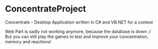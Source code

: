 # ConcentrateProject
Concentrate - Desktop Application written in C# and VB.NET for a contest

Web Part is sadly not working anymore, because the database is down :/
But you can still play the games to test and improve your concentration, memory and reactions!
